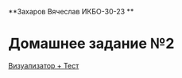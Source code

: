 **Захаров Вячеслав ИКБО-30-23 **
# Домашнее задание №2
[Визуализатор + Тест](https://github.com/Dobryak-Dontow/config.homeworks/tree/main/2%20project)

